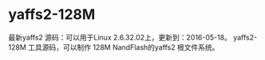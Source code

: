 # yaffs2-128M
最新yaffs2 源码：可以用于Linux 2.6.32.02上，更新到：2016-05-18。
yaffs2-128M 工具源码，可以制作 128M NandFlash的yaffs2 根文件系统。

